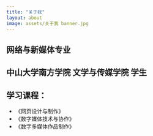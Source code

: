 ```yaml
---
title: "关于我"
layout: about
image: assets/关于我 banner.jpg
---
```


## 网络与新媒体专业
## 中山大学南方学院 文学与传媒学院 学生
## 学习课程：
* 《网页设计与制作》
* 《数字媒体技术与协作》
* 《数字多媒体作品制作》

